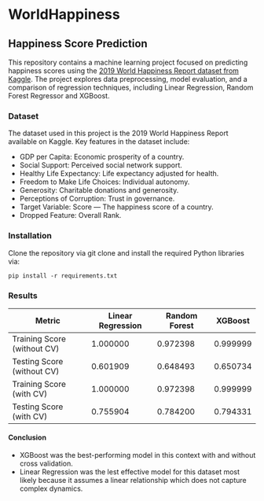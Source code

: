 # WorldHappiness

## Happiness Score Prediction

This repository contains a machine learning project focused on predicting happiness scores using the [2019 World Happiness Report dataset from Kaggle](https://www.kaggle.com/datasets/unsdsn/world-happiness/data). The project explores data preprocessing, model evaluation, and a comparison of regression techniques, including Linear Regression, Random Forest Regressor and XGBoost.

### Dataset

The dataset used in this project is the 2019 World Happiness Report available on Kaggle.
Key features in the dataset include:

- GDP per Capita: Economic prosperity of a country.
- Social Support: Perceived social network support.
- Healthy Life Expectancy: Life expectancy adjusted for health.
- Freedom to Make Life Choices: Individual autonomy.
- Generosity: Charitable donations and generosity.
- Perceptions of Corruption: Trust in governance.
- Target Variable: Score — The happiness score of a country.
- Dropped Feature: Overall Rank.

### Installation

Clone the repository via git clone and install the required Python libraries via:

```
pip install -r requirements.txt
```

### Results

| Metric                      | Linear Regression | Random Forest | XGBoost  |
|-----------------------------|-------------------|---------------|----------|
| Training Score (without CV) | 1.000000          | 0.972398      | 0.999999 |
| Testing Score (without CV)  | 0.601909          | 0.648493      | 0.650734 |
| Training Score (with CV)    | 1.000000          | 0.972398      | 0.999999 |
| Testing Score (with CV)     | 0.755904          | 0.784200      | 0.794331 |

#### Conclusion
- XGBoost was the best-performing model in this context with and without cross validation.
- Linear Regression was the lest effective model for this dataset most likely because it assumes a linear relationship which does not capture complex dynamics.
